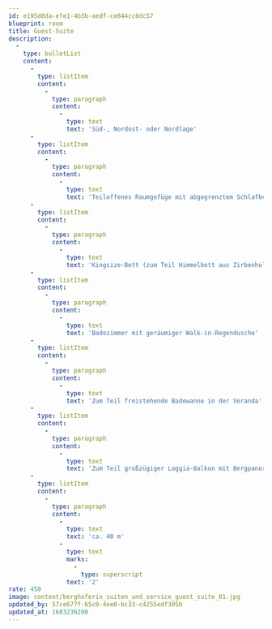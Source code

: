 ```yaml
---
id: e195d8da-efe1-4b3b-aedf-ce844cc8dc57
blueprint: room
title: Guest-Suite
description:
  -
    type: bulletList
    content:
      -
        type: listItem
        content:
          -
            type: paragraph
            content:
              -
                type: text
                text: 'Süd-, Nordost- oder Nordlage'
      -
        type: listItem
        content:
          -
            type: paragraph
            content:
              -
                type: text
                text: 'Teiloffenes Raumgefüge mit abgegrenztem Schlafbereich und Wohnraum mit hellem Verandabereich'
      -
        type: listItem
        content:
          -
            type: paragraph
            content:
              -
                type: text
                text: 'Kingsize-Bett (zum Teil Himmelbett aus Zirbenholz)'
      -
        type: listItem
        content:
          -
            type: paragraph
            content:
              -
                type: text
                text: 'Badezimmer mit geräumiger Walk-in-Regendusche'
      -
        type: listItem
        content:
          -
            type: paragraph
            content:
              -
                type: text
                text: 'Zum Teil freistehende Badewanne in der Veranda'
      -
        type: listItem
        content:
          -
            type: paragraph
            content:
              -
                type: text
                text: 'Zum Teil großzügiger Loggia-Balkon mit Bergpanoramasicht bzw. kleiner Loggia-Balkon mit Bergblick'
      -
        type: listItem
        content:
          -
            type: paragraph
            content:
              -
                type: text
                text: 'ca. 40 m'
              -
                type: text
                marks:
                  -
                    type: superscript
                text: '2'
rate: 450
image: content/berghoferin_suiten_und_service_guest_suite_01.jpg
updated_by: 57ce677f-65c0-4ee0-bc33-c4255edf305b
updated_at: 1683236200
---
```

